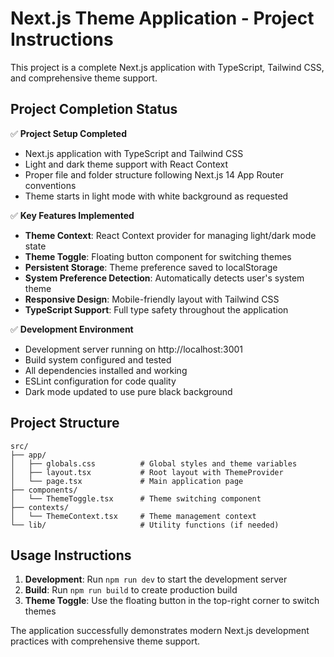 # Next.js Theme Application - Project Instructions

This project is a complete Next.js application with TypeScript, Tailwind CSS, and comprehensive theme support.

## Project Completion Status

✅ **Project Setup Completed**
- Next.js application with TypeScript and Tailwind CSS
- Light and dark theme support with React Context
- Proper file and folder structure following Next.js 14 App Router conventions
- Theme starts in light mode with white background as requested

✅ **Key Features Implemented**
- **Theme Context**: React Context provider for managing light/dark mode state
- **Theme Toggle**: Floating button component for switching themes
- **Persistent Storage**: Theme preference saved to localStorage
- **System Preference Detection**: Automatically detects user's system theme
- **Responsive Design**: Mobile-friendly layout with Tailwind CSS
- **TypeScript Support**: Full type safety throughout the application

✅ **Development Environment**
- Development server running on http://localhost:3001
- Build system configured and tested
- All dependencies installed and working
- ESLint configuration for code quality
- Dark mode updated to use pure black background

## Project Structure
```
src/
├── app/
│   ├── globals.css          # Global styles and theme variables
│   ├── layout.tsx           # Root layout with ThemeProvider
│   └── page.tsx             # Main application page
├── components/
│   └── ThemeToggle.tsx      # Theme switching component
├── contexts/
│   └── ThemeContext.tsx     # Theme management context
└── lib/                     # Utility functions (if needed)
```

## Usage Instructions
1. **Development**: Run `npm run dev` to start the development server
2. **Build**: Run `npm run build` to create production build
3. **Theme Toggle**: Use the floating button in the top-right corner to switch themes

The application successfully demonstrates modern Next.js development practices with comprehensive theme support.